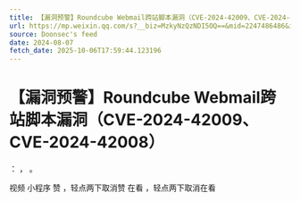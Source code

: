 ```yaml
---
title: 【漏洞预警】Roundcube Webmail跨站脚本漏洞（CVE-2024-42009、CVE-2024-42008）
url: https://mp.weixin.qq.com/s?__biz=MzkyNzQzNDI5OQ==&mid=2247486486&idx=1&sn=8b10cffc7b881c6740a5a7bd01c6da08
source: Doonsec's feed
date: 2024-08-07
fetch_date: 2025-10-06T17:59:44.123196
---
```


# 【漏洞预警】Roundcube Webmail跨站脚本漏洞（CVE-2024-42009、CVE-2024-42008）

：
，
。

视频
小程序
赞
，轻点两下取消赞
在看
，轻点两下取消在看